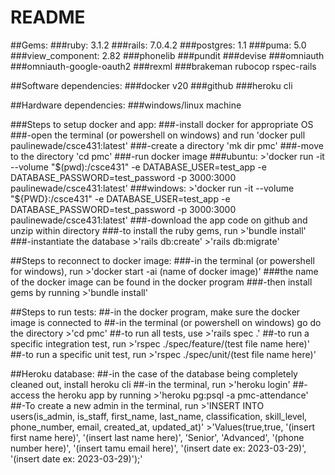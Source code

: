 # README

##Gems:
	###ruby: 3.1.2
	###rails: 7.0.4.2
	###postgres: 1.1
	###puma: 5.0
	###view_component: 2.82
	###phonelib
	###pundit
	###devise
	###omniauth
	###omniauth-google-oauth2
	###rexml
	###brakeman
	rubocop
	rspec-rails

##Software dependencies:
	###docker v20
	###github
	###heroku cli
	
##Hardware dependencies: 
	###windows/linux machine

###Steps to setup docker and app:
	###-install docker for appropriate OS
	###-open the terminal (or powershell on windows) and run 
		'docker pull paulinewade/csce431:latest'
	###-create a directory 'mk dir pmc'
	###-move to the directory 'cd pmc'
	###-run docker image 
	###ubuntu:
			>'docker run -it --volume "$(pwd):/csce431" -e DATABASE_USER=test_app -e DATABASE_PASSWORD=test_password -p 3000:3000 paulinewade/csce431:latest'
		###windows:
			>'docker run -it --volume "${PWD}:/csce431" -e DATABASE_USER=test_app -e DATABASE_PASSWORD=test_password -p 3000:3000 paulinewade/csce431:latest'
	###-download the app code on github and unzip within directory
	###-to install the ruby gems, run 
		>'bundle install'
	###-instantiate the database 
		>'rails db:create'
		>'rails db:migrate'
		
##Steps to reconnect to docker image:
	###-in the terminal (or powershell for windows), run
		>'docker start -ai (name of docker image)'
		###the name of the docker image can be found in the docker program
	###-then install gems by running
		>'bundle install'
		
##Steps to run tests:
	##-in the docker program, make sure the docker image is connected to
	##-in the terminal (or powershell on windows) go do the directory 
		>'cd pmc'
	##-to run all tests, use
		>'rails spec .'
	##-to run a specific integration test, run
		>'rspec ./spec/feature/(test file name here)'
	##-to run a specific unit test, run
		>'rspec ./spec/unit/(test file name here)'
		
##Heroku database:
	##-in the case of the database being completely cleaned out, install heroku cli
	##-in the terminal, run
		>'heroku login'
	##-access the heroku app by running
		>'heroku pg:psql -a pmc-attendance'
	##-To create a new admin in the terminal, run 
		>'INSERT INTO users(is_admin, is_staff, first_name, last_name, classification, skill_level, phone_number, email, created_at, updated_at)'
		>'Values(true,true, '(insert first name here)', '(insert last name here)', 'Senior', 'Advanced', '(phone number here)', '(insert tamu email here)', '(insert date ex: 2023-03-29)', '(insert date ex: 2023-03-29)');'
